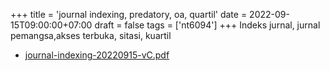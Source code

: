 +++
title = 'journal indexing, predatory, oa, quartil'
date = 2022-09-15T09:00:00+07:00
draft = false
tags = ['nt6094']
+++
Indeks jurnal, jurnal pemangsa,akses terbuka, sitasi, kuartil
<!--more-->

+ [journal-indexing-20220915-vC.pdf](https://zenodo.org/doi/10.5281/zenodo.7082128)
